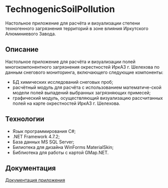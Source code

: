 # TechnogenicSoilPollution
Настольное приложение для расчёта и визуализации степени техногенного загрязнения территорий в зоне влияния Иркутского Алюминиевого Завода.
## Описание
Настольное приложение для расчёта и визуализации полей многокомпонентного загрязнения окрестностей ИркАЗ г. Шелехова по данным снегового мониторинга, включающего следующие компоненты:
- БД химических исследований снеговых проб;
- расчётный модуль для расчёта с использованием математиче-ской модели полей выпадений выбранных загрязняющих примесей;
- графический модуль, осуществляющий визуализацию рассчитанных полей на карте окрестностей ИркАЗ г. Шелехова.
## Технологии
- Язык программирования C#;
- .NET Framework 4.7.2;
- База данных MS SQL Server;
- Билиотека для дизайна WinForms MaterialSkin;
- Библиотека для работы с картой GMap.NET.
## Документация
[Документация приложения](https://github.com/Cyclist-code/TechnogenicSoilPollution/wiki/Документация)
